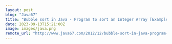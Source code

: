 ```yaml
---
layout: post
blog: "Java67"
title: "Bubble sort in Java - Program to sort an Integer Array [Example]"
date: 2023-09-13T15:21:00Z
image: images/java.png
remote_url: "http://www.java67.com/2012/12/bubble-sort-in-java-program-to-sort-integer-array-example.html"
---
```

